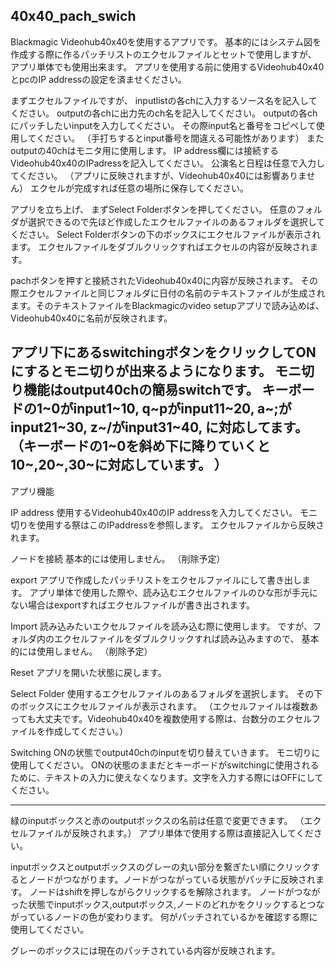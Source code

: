 40x40_pach_swich
------

Blackmagic Videohub40x40を使用するアプリです。
基本的にはシステム図を作成する際に作るパッチリストのエクセルファイルとセットで使用しますが、
アプリ単体でも使用出来ます。
アプリを使用する前に使用するVideohub40x40とpcのIP addressの設定を済ませください。

まずエクセルファイルですが、
inputlistの各chに入力するソース名を記入してください。
outputの各chに出力先のch名を記入してください。
outputの各chにパッチしたいinputを入力してください。
その際input名と番号をコピペして使用してください。
（手打ちするとinput番号を間違える可能性があります）
またoutputの40chはモニタ用に使用します。
IP address欄には接続するVideohub40x40のIPadressを記入してください。
公演名と日程は任意で入力してください。
（アプリに反映されますが、Videohub40x40には影響ありません）
エクセルが完成すれば任意の場所に保存してください。

アプリを立ち上げ、
まずSelect Folderボタンを押してください。
任意のフォルダが選択できるので先ほど作成したエクセルファイルのあるフォルダを選択してください。
Select Folderボタンの下のボックスにエクセルファイルが表示されます。
エクセルファイルをダブルクリックすればエクセルの内容が反映されます。

pachボタンを押すと接続されたVideohub40x40に内容が反映されます。
その際エクセルファイルと同じフォルダに日付の名前のテキストファイルが生成されます。そのテキストファイルをBlackmagicのvideo setupアプリで読み込めば、Videohub40x40に名前が反映されます。

アプリ下にあるswitchingボタンをクリックしてONにするとモニ切りが出来るようになります。
モニ切り機能はoutput40chの簡易switchです。
キーボードの1~0がinput1~10,
q~pがinput11~20,
a~;がinput21~30,
z~/がinput31~40,
に対応してます。
（キーボードの1~0を斜め下に降りていくと10~,20~,30~に対応しています。
）
-------------
アプリ機能

IP address
使用するVideohub40x40のIP addressを入力してください。
モニ切りを使用する祭はこのIPaddressを参照します。
エクセルファイルから反映されます。

ノードを接続
基本的には使用しません。
（削除予定）

export
アプリで作成したパッチリストをエクセルファイルにして書き出します。
アプリ単体で使用した際や、読み込むエクセルファイルのひな形が手元にない場合はexportすればエクセルファイルが書き出されます。

Import
読み込みたいエクセルファイルを読み込む際に使用します。
ですが、フォルダ内のエクセルファイルをダブルクリックすれば読み込みますので、
基本的には使用しません。
（削除予定）

Reset
アプリを開いた状態に戻します。

Select Folder
使用するエクセルファイルのあるフォルダを選択します。
その下のボックスにエクセルファイルが表示されます。
（エクセルファイルは複数あっても大丈夫です。Videohub40x40を複数使用する際は、台数分のエクセルファイルを作成してください。）

Switching
ONの状態でoutput40chのinputを切り替えていきます。
モニ切りに使用してください。
ONの状態のままだとキーボードがswitchingに使用されるために、テキストの入力に使えなくなります。文字を入力する際にはOFFにしてください。

-------------
緑のinputボックスと赤のoutputボックスの名前は任意で変更できます。
（エクセルファイルが反映されます。）
アプリ単体で使用する際は直接記入してください。

inputボックスとoutputボックスのグレーの丸い部分を繋ぎたい順にクリックするとノードがつながります。ノードがつながっている状態がパッチに反映されます。
ノードはshiftを押しながらクリックするを解除されます。
ノードがつながった状態でinputボックス,outputボックス,ノードのどれかをクリックするとつながっているノードの色が変わります。
何がパッチされているかを確認する際に使用してください。

グレーのボックスには現在のパッチされている内容が反映されます。 
